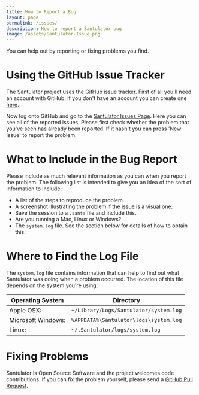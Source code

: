 ```yaml
---
title: How to Report a Bug
layout: page
permalink: /issues/
description: How to report a Santulator bug
image: /assets/Santulator-Issue.png
---
```


You can help out by reporting or fixing problems you find.

# Using the GitHub Issue Tracker

The Santulator project uses the GitHub issue tracker.  First of all you'll need an account with GitHub.  If you don't have an account you can create one [here](https://github.com/join).

Now log onto GitHub and go to the [Santulator Issues Page](https://github.com/Santulator/Santulator/issues).  Here you can see all of the reported issues.  Please first check whether the problem that you've seen has already been reported.  If it hasn't you can press 'New Issue' to report the problem.

# What to Include in the Bug Report

Please include as much relevant information as you can when you report the problem.  The following list is intended to give you an idea of the sort of information to include:

* A list of the steps to reproduce the problem.
* A screenshot illustrating the problem if the issue is a visual one.
* Save the session to a `.santa` file and include this.
* Are you running a Mac, Linux or Windows?
* The `system.log` file.  See the section below for details of how to obtain this.

# Where to Find the Log File

The `system.log` file contains information that can help to find out what Santulator was doing when a problem occurred.  The location of this file depends on the system you're using:

| Operating System   | Directory                                |
|--------------------|------------------------------------------|
| Apple OSX:         | ``~/Library/Logs/Santulator/system.log`` |
| Microsoft Windows: | ``%APPDATA%\Santulator\logs\system.log`` |
| Linux:             | ``~/.Santulator/logs/system.log``        |

# Fixing Problems

Santulator is Open Source Software and the project welcomes code contributions.  If you can fix the problem yourself, please send a [GitHub Pull Request](https://help.github.com/en/github/collaborating-with-issues-and-pull-requests/about-pull-requests).